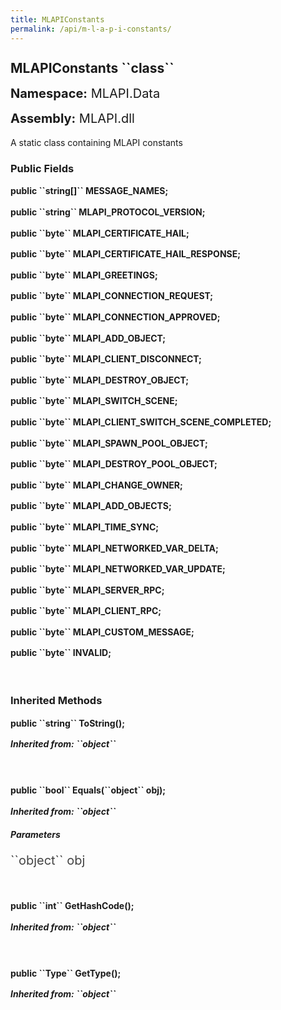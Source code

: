 ```yaml
---
title: MLAPIConstants
permalink: /api/m-l-a-p-i-constants/
---
```


<div style="line-height: 1;">
	<h2 markdown="1">MLAPIConstants ``class``</h2>
	<p style="font-size: 20px;"><b>Namespace:</b> MLAPI.Data</p>
	<p style="font-size: 20px;"><b>Assembly:</b> MLAPI.dll</p>
</div>
<p>A static class containing MLAPI constants</p>

<div>
	<h3 markdown="1">Public Fields</h3>
	<div style="line-height: 1;">
		<h4 markdown="1"><b>public ``string[]`` MESSAGE_NAMES;</b></h4>
	</div>
	<div style="line-height: 1;">
		<h4 markdown="1"><b>public ``string`` MLAPI_PROTOCOL_VERSION;</b></h4>
	</div>
	<div style="line-height: 1;">
		<h4 markdown="1"><b>public ``byte`` MLAPI_CERTIFICATE_HAIL;</b></h4>
	</div>
	<div style="line-height: 1;">
		<h4 markdown="1"><b>public ``byte`` MLAPI_CERTIFICATE_HAIL_RESPONSE;</b></h4>
	</div>
	<div style="line-height: 1;">
		<h4 markdown="1"><b>public ``byte`` MLAPI_GREETINGS;</b></h4>
	</div>
	<div style="line-height: 1;">
		<h4 markdown="1"><b>public ``byte`` MLAPI_CONNECTION_REQUEST;</b></h4>
	</div>
	<div style="line-height: 1;">
		<h4 markdown="1"><b>public ``byte`` MLAPI_CONNECTION_APPROVED;</b></h4>
	</div>
	<div style="line-height: 1;">
		<h4 markdown="1"><b>public ``byte`` MLAPI_ADD_OBJECT;</b></h4>
	</div>
	<div style="line-height: 1;">
		<h4 markdown="1"><b>public ``byte`` MLAPI_CLIENT_DISCONNECT;</b></h4>
	</div>
	<div style="line-height: 1;">
		<h4 markdown="1"><b>public ``byte`` MLAPI_DESTROY_OBJECT;</b></h4>
	</div>
	<div style="line-height: 1;">
		<h4 markdown="1"><b>public ``byte`` MLAPI_SWITCH_SCENE;</b></h4>
	</div>
	<div style="line-height: 1;">
		<h4 markdown="1"><b>public ``byte`` MLAPI_CLIENT_SWITCH_SCENE_COMPLETED;</b></h4>
	</div>
	<div style="line-height: 1;">
		<h4 markdown="1"><b>public ``byte`` MLAPI_SPAWN_POOL_OBJECT;</b></h4>
	</div>
	<div style="line-height: 1;">
		<h4 markdown="1"><b>public ``byte`` MLAPI_DESTROY_POOL_OBJECT;</b></h4>
	</div>
	<div style="line-height: 1;">
		<h4 markdown="1"><b>public ``byte`` MLAPI_CHANGE_OWNER;</b></h4>
	</div>
	<div style="line-height: 1;">
		<h4 markdown="1"><b>public ``byte`` MLAPI_ADD_OBJECTS;</b></h4>
	</div>
	<div style="line-height: 1;">
		<h4 markdown="1"><b>public ``byte`` MLAPI_TIME_SYNC;</b></h4>
	</div>
	<div style="line-height: 1;">
		<h4 markdown="1"><b>public ``byte`` MLAPI_NETWORKED_VAR_DELTA;</b></h4>
	</div>
	<div style="line-height: 1;">
		<h4 markdown="1"><b>public ``byte`` MLAPI_NETWORKED_VAR_UPDATE;</b></h4>
	</div>
	<div style="line-height: 1;">
		<h4 markdown="1"><b>public ``byte`` MLAPI_SERVER_RPC;</b></h4>
	</div>
	<div style="line-height: 1;">
		<h4 markdown="1"><b>public ``byte`` MLAPI_CLIENT_RPC;</b></h4>
	</div>
	<div style="line-height: 1;">
		<h4 markdown="1"><b>public ``byte`` MLAPI_CUSTOM_MESSAGE;</b></h4>
	</div>
	<div style="line-height: 1;">
		<h4 markdown="1"><b>public ``byte`` INVALID;</b></h4>
	</div>
</div>
<br>
<div>
	<h3 markdown="1">Inherited Methods</h3>
	<div style="line-height: 1;">
		<h4 markdown="1"><b>public ``string`` ToString();</b></h4>
		<h5 markdown="1">Inherited from: ``object``</h5>
	</div>
	<br>
	<div style="line-height: 1;">
		<h4 markdown="1"><b>public ``bool`` Equals(``object`` obj);</b></h4>
		<h5 markdown="1">Inherited from: ``object``</h5>
		<h5><b>Parameters</b></h5>
		<div>
			<p style="font-size: 20px; color: #444;" markdown="1">``object`` obj</p>
		</div>
	</div>
	<br>
	<div style="line-height: 1;">
		<h4 markdown="1"><b>public ``int`` GetHashCode();</b></h4>
		<h5 markdown="1">Inherited from: ``object``</h5>
	</div>
	<br>
	<div style="line-height: 1;">
		<h4 markdown="1"><b>public ``Type`` GetType();</b></h4>
		<h5 markdown="1">Inherited from: ``object``</h5>
	</div>
</div>
<br>
